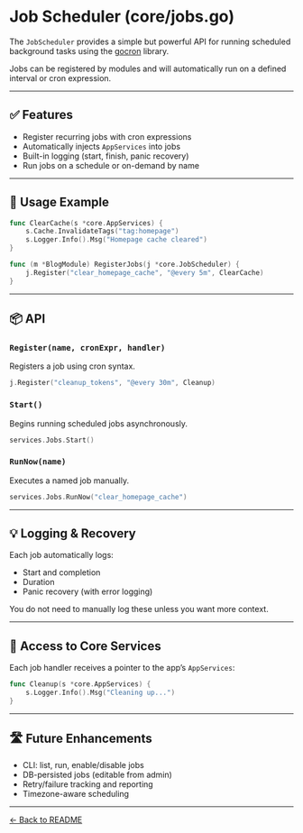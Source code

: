 # Job Scheduler (core/jobs.go)

The `JobScheduler` provides a simple but powerful API for running scheduled background tasks using the [gocron](https://github.com/go-co-op/gocron) library.

Jobs can be registered by modules and will automatically run on a defined interval or cron expression.

---

## ✅ Features

- Register recurring jobs with cron expressions
- Automatically injects `AppServices` into jobs
- Built-in logging (start, finish, panic recovery)
- Run jobs on a schedule or on-demand by name

---

## 🧱 Usage Example

```go
func ClearCache(s *core.AppServices) {
    s.Cache.InvalidateTags("tag:homepage")
    s.Logger.Info().Msg("Homepage cache cleared")
}

func (m *BlogModule) RegisterJobs(j *core.JobScheduler) {
    j.Register("clear_homepage_cache", "@every 5m", ClearCache)
}
```

---

## 📦 API

### `Register(name, cronExpr, handler)`
Registers a job using cron syntax.

```go
j.Register("cleanup_tokens", "@every 30m", Cleanup)
```

### `Start()`
Begins running scheduled jobs asynchronously.

```go
services.Jobs.Start()
```

### `RunNow(name)`
Executes a named job manually.

```go
services.Jobs.RunNow("clear_homepage_cache")
```

---

## 💡 Logging & Recovery

Each job automatically logs:
- Start and completion
- Duration
- Panic recovery (with error logging)

You do not need to manually log these unless you want more context.

---

## 🔐 Access to Core Services

Each job handler receives a pointer to the app’s `AppServices`:

```go
func Cleanup(s *core.AppServices) {
    s.Logger.Info().Msg("Cleaning up...")
}
```

---

## 🛣 Future Enhancements

- CLI: list, run, enable/disable jobs
- DB-persisted jobs (editable from admin)
- Retry/failure tracking and reporting
- Timezone-aware scheduling

---

[← Back to README](../README.md)

